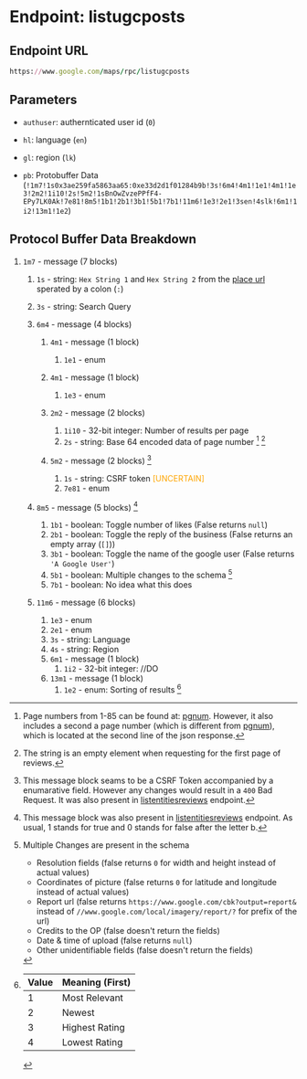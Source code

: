 # Endpoint: listugcposts

## Endpoint URL

```ruby
https://www.google.com/maps/rpc/listugcposts
```

## Parameters

- `authuser`: authernticated user id (`0`)

- `hl`: language (`en`)

- `gl`: region (`lk`)

- `pb`: Protobuffer Data  (`!1m7!1s0x3ae259fa5863aa65:0xe33d2d1f01284b9b!3s!6m4!4m1!1e1!4m1!1e3!2m2!1i10!2s!5m2!1sBnOwZvzePPfF4-EPy7LK0Ak!7e81!8m5!1b1!2b1!3b1!5b1!7b1!11m6!1e3!2e1!3sen!4slk!6m1!1i2!13m1!1e2`)

## Protocol Buffer Data Breakdown

1. `1m7` - message (7 blocks)

    1. `1s` - string: `Hex String 1` and `Hex String 2` from the [place url](../urls/place.md#protcol-buffer-data-breakdown) sperated by a colon (`:`)

    2. `3s` - string: Search Query

    3. `6m4` - message (4 blocks)

        1. `4m1` - message (1 block)
            1. `1e1` - enum

        2. `4m1` - message (1 block)
            1. `1e3` - enum

        3. `2m2` - message (2 blocks)
            1. `1i10` - 32-bit integer: Number of results per page
            2. `2s` - string: Base 64 encoded data of page number [^3] [^4]

        4. `5m2` - message (2 blocks) [^1]
            1. `1s` - string: CSRF token <span style="color:orange">[UNCERTAIN]</span>
            2. `7e81` - enum

    4. `8m5` - message (5 blocks) [^2]
        1. `1b1` - boolean: Toggle number of likes (False returns `null`)
        2. `2b1` - boolean: Toggle the reply of the business (False returns an empty array (`[]`))
        3. `3b1` - boolean: Toggle the name of the google user (False returns `'A Google User'`)
        4. `5b1` - boolean: Multiple changes to the schema [^6]
        5. `7b1` - boolean: No idea what this does

    5. `11m6` - message (6 blocks)
        1. `1e3` - enum
        2. `2e1` - enum
        3. `3s` - string: Language
        4. `4s` - string: Region
        5. `6m1` - message (1 block)
            1. `1i2` - 32-bit integer: //DO
        6. `13m1` - message (1 block)
            1. `1e2` - enum: Sorting of results [^5]

[^1]: This message block seams to be a CSRF Token accompanied by a enumarative field. However any changes would result in a `400` Bad Request. It was also present in [listentitiesreviews](./listentitiesreviews.md) endpoint.

[^2]: This message block was also present in [listentitiesreviews](./listentitiesreviews.md) endpoint. As usual, 1 stands for true and 0 stands for false after the letter b.

[^3]: Page numbers from 1-85 can be found at: [pgnum](/pgnum). However, it also includes a second a page number (which is different from [pgnum](/pgnum)), which is located at the second line of the json response.

[^4]: The string is an empty element when requesting for the first page of reviews.

[^5]:| Value | Meaning (First) |
     |-------|-----------------|
     | 1     | Most Relevant   |
     | 2     | Newest          |
     | 3     | Highest Rating  |
     | 4     | Lowest Rating   |

[^6]: Multiple Changes are present in the schema
    - Resolution fields (false returns `0` for width and height instead of actual values)
    - Coordinates of picture (false returns `0` for latitude and longitude instead of actual values)
    - Report url (false returns `https://www.google.com/cbk?output=report&` instead of `//www.google.com/local/imagery/report/?` for prefix of the url)
    - Credits to the OP (false doesn't return the fields)
    - Date & time of upload (false returns `null`)
    - Other unidentifiable fields (false doesn't return the fields)
